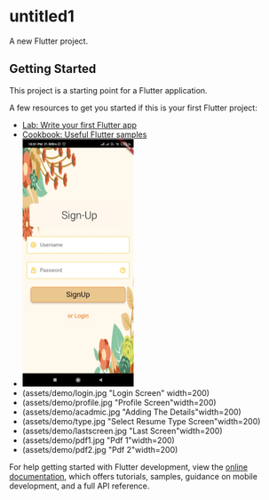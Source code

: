 # untitled1

A new Flutter project.

## Getting Started

This project is a starting point for a Flutter application.

A few resources to get you started if this is your first Flutter project:

- [Lab: Write your first Flutter app](https://docs.flutter.dev/get-started/codelab)
- [Cookbook: Useful Flutter samples](https://docs.flutter.dev/cookbook)
- <img alt="Alt text" src="assets/demo/signup.jpg" title="SignUp Screen" width=200/>
- <img/>(assets/demo/login.jpg "Login Screen" width=200)
- <img/>(assets/demo/profile.jpg "Profile Screen"width=200)
- <img/>(assets/demo/acadmic.jpg "Adding The Details"width=200)
- <img/>(assets/demo/type.jpg "Select Resume Type Screen"width=200)
- <img/>(assets/demo/lastscreen.jpg "Last Screen"width=200)
- <img/>(assets/demo/pdf1.jpg "Pdf 1"width=200)
- <img/>(assets/demo/pdf2.jpg "Pdf 2"width=200)

For help getting started with Flutter development, view the
[online documentation](https://docs.flutter.dev/), which offers tutorials,
samples, guidance on mobile development, and a full API reference.
